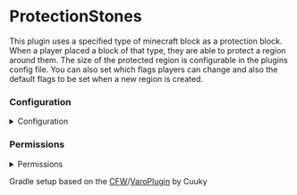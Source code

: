 # ProtectionStones

This plugin uses a specified type of minecraft block as a protection block. When a player placed a block of that type, they are able to protect a region around them. The size of the protected region is configurable in the plugins config file. You can also set which flags players can change and also the default flags to be set when a new region is created.




### Configuration
<details>
<summary>Configuration</summary>
Run Once First

If you would like to change the basic settings then simply run the plugin once so it creates it's config.yml file then edit the file to change the settings, and then reload the plugin to allow the settings to take effect. The changes only effect newly protected regions and will not effect old ProtectionStone Regions.

ProtectionStones Has The Following Settings:
PS (WorldGuard) Region Flags

Here are some examples of the WorldGuard Region Flags (all are currently able to be set):

Flag.chest-access: (ALLOW/DENY) CHEST-ACCESS Flag set to DENY by default, if set to DENY only the ProtectionStone Owner and Members can use chests in the region.

Flag.entry: (ALLOW/DENY) ENTRY Flag set to ALLOW by Default, if set to DENY only the ProtectionStone Owner and Members can enter the region.

Flag.mob-spawning: (ALLOW/DENY) MOB-SPAWNING Flag set to DENY by default, if set to DENY mobs won't spawn in the region.

Flag.pvp: (ALLOW/DENY) PVP Flag set to DENY by default, if set to DENY PVP is turned off in the region.

Flag.use: (ALLOW/DENY) USE Flag set to DENY by default, if set to DENY only the ProtectionStone Owner and Members can use items in the region.

Flag.greeting: Default GREETING Message Flag message for entering a region. This can use %player% and will replace this token with the player's name.

Flag.farewell: Default FAREWELL Message Flag message for leaving a region. This can use %player% and will replace this token with the player's name.

Visit WorldGuard for the complete list of WorldGuard Region Flags and more information.
PS (WorldGuard) Region Sizes

These are the default blocks that can be used, any block can be used and up to 16 block types, but admin beware what you select.

Blocks.COAL_ORE: Default is size 5 which creates a 11x11x11 region.

Blocks.LAPIS_ORE: Default is size 10 which creates a 21x21x21 region.

Blocks.DIAMOND_ORE: Default is size 20 which creates a 41x41x41 region.

The size number is the distance from the placement of the ProtectionStone (usually the center of the cube) to the outside edge.

Here is a list of all the valid Bukkit Names, many of these names are not blocks, but the blocks you may use.

Note: If you wish to use Redstone Ore use GLOWING_REDSTONE_ORE instead of REDSTONE_ORE, which is data item value 74 (not 73).
Additional Settings

Region.SKYBEDROCK: (overrides the Y-Axis of the created region) default is false, set to true and all regions will be created with a vertical area from sky down to bedrock. This does not effect the X-Axis or the Z-Axis Sizes.

Region.NODROP: Makes all ProtectionStones a single use block, default is false. If set to true, breaking a ProtectionStone removes your region but doesn't give you back the ProtectionStone.

Region.AUTOHIDE: Automatically hides ProtectionStones after placement, defaults to false.

Region.NOSILKTOUCH: Blocks Silk Touch Pickaxe Drops, default is false. If set to true, breaking most blocks in your ProtectionStone block list should return the normal item that is dropped. If you have Region.NOSILKTOUCH set to true and have COAL_ORE as one of your blocks then breaking it with a Silk Touch Pickaxe should return the normal piece of coal. Remember that some blocks always return an ore block, like GOLD_ORE and IRON_ORE. Only effects blocks in your list.

Region.BLOCKPISTONS If you set it to true, all blocks moved by pistons are checked to see if any of the blocks are in the ProtectionStones Blocks List (meaning a material that could be used as a PS), and if they are the piston won't move. This is set to false by default.

Region.LIMIT: Allows you to place a count limit on created regions, defaults to -1 which means no limits, -2 which means use Group Limits (see below), 0 means all block placement is temporarily blocked, any positive number is the maximum number of regions a player can create. This region limit includes all owned regions both ProtectionStones created regions and normal WorldGuard Regions.

Region.SAVETIMER: WorldGuard Regions for all worlds are saved on server restart or if the plugins are /reload(ed), but this setting allows for more flexibility.

-1 = Save after all PS region changes (which is the default setting and how older versions of PS work).

0 = Don't save PS region changes, which would only get saved on the restart or reload.

n = A number meaning how many minutes to wait until the next PS region save. This number is in minutes. Don't set it to low or you will cause large amounts of server lag, If you use this setting the first save happens five minutes after the server starts, and then once each time your time limit is reached.

Region.PRIORITYOVERRIDE: If set to true (default is false), players are allowed to place "sub-regions" within parent regions that have a priority level set to -1.

For example, a player called "townowner" would create a large PS protected region, then set other sub regions up to protect restricted areas in their town, for example, their home. Then "townowner" would use the "/ps priority -1" command to set the large "town" region's priority to the correct number to allow players to claim regions there.

Then "homeowner" would go to the town and place their PS to create their "plot" in the town.

Priority: Sets the WorldGuard Region Priority Level for all new PS Regions created (default is 0, which is the setting in older versions of PS).
Group Limits

To use Group Limits do the following:

1) Set Region.LIMIT to -2

2) Set your group block placement limits, there are nine groups. The defaults are below.

Group:

LIMIT1: 0

LIMIT2: 1

LIMIT3: 3

LIMIT4: 7

LIMIT5: -1

LIMIT6: 0

LIMIT7: 0

LIMIT8: 0

LIMIT9: 0

Just like the Region.LIMIT setting: -1 means unlimited blocks, 0 means no blocks can be placed.

3) Set your group block type limits, there are nine groups that work with with the limit groups above. The defaults are below.

BLOCKS1: COAL_ORE LAPIS_ORE DIAMOND_ORE

BLOCKS2: COAL_ORE LAPIS_ORE DIAMOND_ORE

BLOCKS3: COAL_ORE LAPIS_ORE DIAMOND_ORE

BLOCKS4: COAL_ORE LAPIS_ORE DIAMOND_ORE

BLOCKS5: COAL_ORE LAPIS_ORE DIAMOND_ORE

BLOCKS6: COAL_ORE LAPIS_ORE DIAMOND_ORE

BLOCKS7: COAL_ORE LAPIS_ORE DIAMOND_ORE

BLOCKS8: COAL_ORE LAPIS_ORE DIAMOND_ORE

BLOCKS9: COAL_ORE LAPIS_ORE DIAMOND_ORE

The blocks listed in the blocks must have a space between them if there is more than one. They must also appear in the Blocks Section of the config.yml. The Limit Number is the total PS/World Guard Regions the player in this group can own, the blocks are the only blocks that the player in this group can place.

4) Give your player permission in your permission plugin, only add them to one group. Here are the permissions all are defaulted to false:

protectionstones.group1, protectionstones.group2, protectionstones.group3, protectionstones.group4, protectionstones.group5, protectionstones.group6, protectionstones.group7, protectionstones.group8, protectionstones.group9

If you forget to set a player to a group in step #4 they will be set to zero ProtectionStones.

If you set a player to more than one group in step #4 they will be set to the first group that they have permissions for. So for best results always set your Group.Limit list in ascending order to protect against a player getting a higher block limit due to a multiple permissions mistake.

Exclusion.WORLDS: This is a list of worlds (seperated by spaces) to exclude from creating ProtectionStone Regions.

Exclusion.PLACEMENT: This option set to "false" will block the placement of ProtectionStones in excluded worlds and give a message about ProtectionStones not being allowed. If you set it to "true" blocks in the ProtectionStones block list are allowed to be placed but don't create ProtectionStone Regions. Both settings only effect worlds that have been added to the Exclusion.WORLDS List.

NOTE: Explosion.DETECTION has been removed due to conflicts with some updated plugins.

Don't forget to reload your server plugins to make the changes take effect.
</details>

### Permissions
<details>
<summary>Permissions</summary>
The following permissions are available if you would like to use them.

"protectionstones.create" for placing ProtectionStones (default set to true). Also checks WorldGuard for player permission to place blocks in this location.

"protectionstones.destroy" for breaking ProtectionStones (default set to true). Also checks WorldGuard for player permission to break blocks in this location.

"protectionstones.view" for ProtectionStones View Command (default set to true).

"protectionstones.center" for ProtectionStones Center Command (default set to true).

"protectionstones.info" for ProtectionStones Info Command (default set to true), does not effect the sub commands.

"protectionstones.hide" for ProtectionStones Hide Command (default set to op, changed from true).

"protectionstones.unhide" for ProtectionStones Unhide Command (default set to op, changed from true).

"protectionstones.priority" for ProtectionStones Priority Command (default set to true).

"protectionstones.superowner" Overrides in region commands owner checks (default set to op).

"protectionstones.group1" for ProtectionStones Group Limiting Group #1 (default set to false).

"protectionstones.group2" for ProtectionStones Group Limiting Group #2 (default set to false).

"protectionstones.group3" for ProtectionStones Group Limiting Group #3 (default set to false).

"protectionstones.group4" for ProtectionStones Group Limiting Group #4 (default set to false).

"protectionstones.group5" for ProtectionStones Group Limiting Group #5 (default set to false).

"protectionstones.group6" for ProtectionStones Group Limiting Group #6 (default set to false).

"protectionstones.group7" for ProtectionStones Group Limiting Group #7 (default set to false).

"protectionstones.group8" for ProtectionStones Group Limiting Group #8 (default set to false).

"protectionstones.group9" for ProtectionStones Group Limiting Group #9 (default set to false).

Only place a player in one group, by setting only one to "true".

"protectionstones.owners" for ProtectionStones Owners Commands (default set to op). This includes the following three commands:"/ps addowner [player], /ps removeowner [player], /ps info owners

"protectionstones.members" for ProtectionStones Members Commands (default set to true). This includes the following three commands:"/ps add [player], /ps remove [player], /ps info members

"protectionstones.flags" for ProtectionStones Flags Commands (default set to true). This includes the following three commands:"/ps info flags, /ps flag [flag name] [setting], /ps flag defaults

See the Commands Page to see the available flags.

Commands associated to the permissions above must be used while standing in the ProtectionStones Protected Area that you own.

"protectionstones.toggle" for ProtectionStones Toggle Command (default set to op).

"protectionstones.region" for ProtectionStones Region Commands for Admins (default set to op). This includes the following five commands:"/ps region count [player], /ps region list [player], /ps region remove [player], /ps region regen [player], /ps region disown [player]

As a note /ps info region must be performed while standing in a region.

"protectionstones.admin" for ProtectionStones Admin Commands for Admins (default set to op). This includes the following ten commands:"/ps admin version, /ps admin settings, /ps admin lastlogon [player], /ps admin lastlogons [days], /ps admin hide, /ps admin unhide, /ps admin stats [player], /ps admin cleanup remove [days], /ps admin cleanup regen [days], /ps admin cleanup disown [days]
Flag Setting Permissions

These permissions only effect the /ps flag command, not the default flags set to a new region.

"protectionstones.flag.passthrough" (default set to true)

"protectionstones.flag.build" (default set to false)

"protectionstones.flag.pvp" (default set to true)

"protectionstones.flag.chest-access" (default set to true)

"protectionstones.flag.pistons" (default set to true)

"protectionstones.flag.tnt" (default set to true)

"protectionstones.flag.lighter" (default set to true)

"protectionstones.flag.use" (default set to true)

"protectionstones.flag.vehicle-place" (default set to true)

"protectionstones.flag.vehicle-destroy" (default set to true)

"protectionstones.flag.sleep" (default set to true)

"protectionstones.flag.mob-damage" (default set to true)

"protectionstones.flag.mob-spawning" (default set to true)

"protectionstones.flag.deny-spawn" (default set to true)

"protectionstones.flag.invincible" (default set to true)

"protectionstones.flag.creeper-explosion" (default set to true)

"protectionstones.flag.ghast-fireball" (default set to true)

"protectionstones.flag.enderman-grief" (default set to true)

"protectionstones.flag.greeting" (default set to true)

"protectionstones.flag.farewell" (default set to true)

"protectionstones.flag.notify-enter" (default set to true)

"protectionstones.flag.notify-leave" (default set to true)

"protectionstones.flag.exit" (default set to true)

"protectionstones.flag.exit-group" (default set to true)

"protectionstones.flag.entry" (default set to true)

"protectionstones.flag.entry-group" (default set to true)

"protectionstones.flag.heal-amount" (default set to true)

"protectionstones.flag.heal-delay" (default set to true)

"protectionstones.flag.heal-min-health" (default set to true)

"protectionstones.flag.heal-max-health" (default set to true)

"protectionstones.flag.feed-delay" (default set to true)

"protectionstones.flag.feed-amount" (default set to true)

"protectionstones.flag.feed-min-hunger" (default set to true)

"protectionstones.flag.feed-max-hunger" (default set to true)

"protectionstones.flag.snow-fall" (default set to true)

"protectionstones.flag.snow-melt" (default set to true)

"protectionstones.flag.ice-form" (default set to true)

"protectionstones.flag.ice-melt" (default set to true)

"protectionstones.flag.mushroom-growth" (default set to true)

"protectionstones.flag.leaf-decay" (default set to true)

"protectionstones.flag.grass-growth" (default set to true)

"protectionstones.flag.fire-spread" (default set to true)

"protectionstones.flag.lava-fire" (default set to true)

"protectionstones.flag.lava-flow" (default set to true)

"protectionstones.flag.water-flow" (default set to true)

"protectionstones.flag.teleport" (default set to true)

"protectionstones.flag.teleport-group" (default set to true)

"protectionstones.flag.spawn" (default set to true)

"protectionstones.flag.spawn-group" (default set to true)

"protectionstones.flag.blocked-cmds" (default set to true)

"protectionstones.flag.allowed-cmds" (default set to true)

"protectionstones.flag.price" (default set to true)

"protectionstones.flag.buyable" (default set to true)</br>
Visit WorldGuard for the complete list of WorldGuard Region Flags and more information.
WG Permission to Modify Other Regions

If you have this permission you can modify other players WorldGuard Regions.

worldguard.region.bypass.<world>

Or: worldguard.region.bypass.* for all worlds.
Default Permissions

PS was created with the most common permission defaults preset. To make PS easy to configure or to use it without a permissions plugin. All the PS Permissions are listed above on this page with their defaults of either, true (allowed), false (denied), or op (operator allowed).

To change these defaults you would either need to allow a false or op permission in your permissions plugin by adding that permission to the players group or the player directly for unique situations.

But for permissions that are set as true (allowed) many people may find it easier or the only way to deny a player would be to alter PS's defaults directly in the plugin.

To do this to any permission in PS do the following:

Open the protectionstones.jar with an archive program like 7zip, then edit the plugin.yml file inside the jar.

Find the permission section you want to change like the one controlling all flags commands...

protectionstones.flags:
  description: Allows Use of Flags Commands
  default: true

And change the "default: true" to "default: false"

Don't forget to reload your plugins so it will take effect.

As an additional note, if you go this route you will need to do this each time you update PS to a new version.
</details>


Gradle setup based on the [CFW](https://github.com/CuukyOfficial/CFW)/[VaroPlugin](https://github.com/CuukyOfficial/VaroPlugin) by Cuuky
